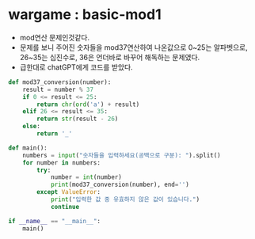 # wargame : basic-mod1

- mod연산 문제인것같다.
- 문제를 보니 주어진 숫자들을 mod37연산하여 나온값으로 0~25는 알파벳으로, 26~35는 십진수로, 36은 언더바로 바꾸어 해독하는 문제였다.
- 급한대로 chatGPT에게 코드를 받았다.

```python
def mod37_conversion(number):
    result = number % 37
    if 0 <= result <= 25:
        return chr(ord('a') + result)
    elif 26 <= result <= 35:
        return str(result - 26)
    else:
        return '_'

def main():
    numbers = input("숫자들을 입력하세요(공백으로 구분): ").split()
    for number in numbers:
        try:
            number = int(number)
            print(mod37_conversion(number), end='')
        except ValueError:
            print("입력한 값 중 유효하지 않은 값이 있습니다.")
            continue

if __name__ == "__main__":
    main()
```
